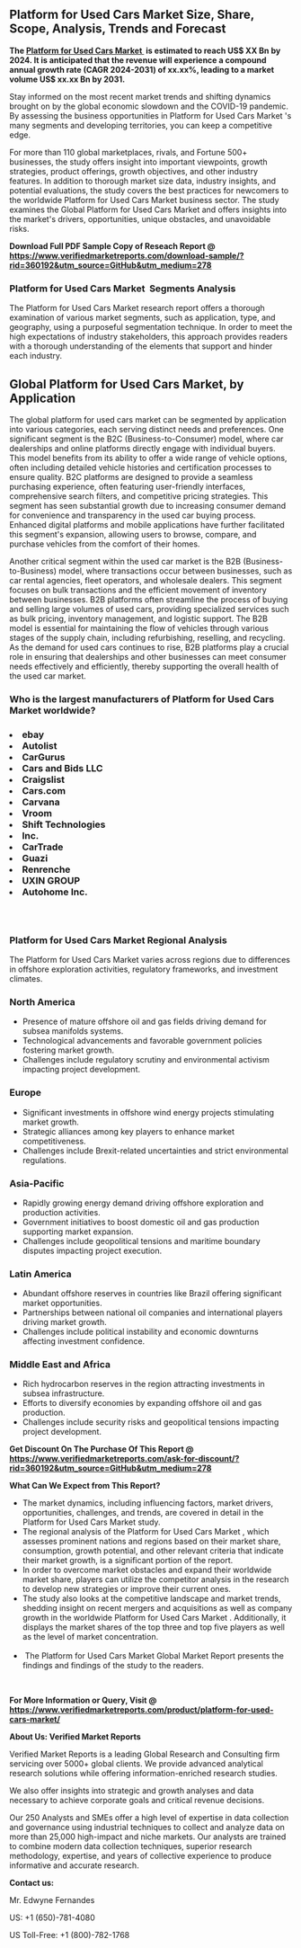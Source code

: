 <h2><strong>Platform for Used Cars Market Size, Share, Scope, Analysis, Trends and Forecast</strong></h2><p><strong>The&nbsp;<a href="https://www.verifiedmarketreports.com/download-sample/?rid=360192&utm_source=GitHub&utm_medium=278" target="_blank">Platform for Used Cars Market </a>&nbsp;is estimated to reach US$ XX Bn by 2024. It is anticipated that the revenue will experience a compound annual growth rate (CAGR 2024-2031) of xx.xx%, leading to a market volume US$ xx.xx Bn by 2031.</strong></p><p>Stay informed on the most recent market trends and shifting dynamics brought on by the global economic slowdown and the COVID-19 pandemic. By assessing the business opportunities in Platform for Used Cars Market 's many segments and developing territories, you can keep a competitive edge.</p><p>For more than 110 global marketplaces, rivals, and Fortune 500+ businesses, the study offers insight into important viewpoints, growth strategies, product offerings, growth objectives, and other industry features. In addition to thorough market size data, industry insights, and potential evaluations, the study covers the best practices for newcomers to the worldwide Platform for Used Cars Market business sector. The study examines the Global Platform for Used Cars Market and offers insights into the market's drivers, opportunities, unique obstacles, and unavoidable risks.</p><p id="" class=""><strong>Download Full PDF Sample Copy of Reseach Report @ <a href="https://www.verifiedmarketreports.com/download-sample/?rid=360192&utm_source=GitHub&utm_medium=278" target="_blank">https://www.verifiedmarketreports.com/download-sample/?rid=360192&utm_source=GitHub&utm_medium=278</a></strong></p><h3>Platform for Used Cars Market &nbsp;Segments Analysis</h3><p>The Platform for Used Cars Market research report offers a thorough examination of various market segments, such as application, type, and geography, using a purposeful segmentation technique. In order to meet the high expectations of industry stakeholders, this approach provides readers with a thorough understanding of the elements that support and hinder each industry.<br /> <h2>Global Platform for Used Cars Market, by Application</h2><p>The global platform for used cars market can be segmented by application into various categories, each serving distinct needs and preferences. One significant segment is the B2C (Business-to-Consumer) model, where car dealerships and online platforms directly engage with individual buyers. This model benefits from its ability to offer a wide range of vehicle options, often including detailed vehicle histories and certification processes to ensure quality. B2C platforms are designed to provide a seamless purchasing experience, often featuring user-friendly interfaces, comprehensive search filters, and competitive pricing strategies. This segment has seen substantial growth due to increasing consumer demand for convenience and transparency in the used car buying process. Enhanced digital platforms and mobile applications have further facilitated this segment's expansion, allowing users to browse, compare, and purchase vehicles from the comfort of their homes.</p><p>Another critical segment within the used car market is the B2B (Business-to-Business) model, where transactions occur between businesses, such as car rental agencies, fleet operators, and wholesale dealers. This segment focuses on bulk transactions and the efficient movement of inventory between businesses. B2B platforms often streamline the process of buying and selling large volumes of used cars, providing specialized services such as bulk pricing, inventory management, and logistic support. The B2B model is essential for maintaining the flow of vehicles through various stages of the supply chain, including refurbishing, reselling, and recycling. As the demand for used cars continues to rise, B2B platforms play a crucial role in ensuring that dealerships and other businesses can meet consumer needs effectively and efficiently, thereby supporting the overall health of the used car market.</p></p><h3 id="" class="">Who is the largest manufacturers of&nbsp;Platform for Used Cars Market worldwide?</h3><h3 class=""></Li><Li>ebay</Li><Li> Autolist</Li><Li> CarGurus</Li><Li> Cars and Bids LLC</Li><Li> Craigslist</Li><Li> Cars.com</Li><Li> Carvana</Li><Li> Vroom</Li><Li> Shift Technologies</Li><Li> Inc.</Li><Li> CarTrade</Li><Li> Guazi</Li><Li> Renrenche</Li><Li> UXIN GROUP</Li><Li> Autohome Inc.</h3><h3 id="" class="">&nbsp;</h3><h3 id="" class="">Platform for Used Cars Market Regional Analysis</h3><p id="" class="">The Platform for Used Cars Market varies across regions due to differences in offshore exploration activities, regulatory frameworks, and investment climates.</p><h3 id="" class="">North America</h3><ul><li>Presence of mature offshore oil and gas fields driving demand for subsea manifolds systems.</li><li>Technological advancements and favorable government policies fostering market growth.</li><li>Challenges include regulatory scrutiny and environmental activism impacting project development.</li></ul><h3 id="" class="">Europe</h3><ul><li>Significant investments in offshore wind energy projects stimulating market growth.</li><li>Strategic alliances among key players to enhance market competitiveness.</li><li>Challenges include Brexit-related uncertainties and strict environmental regulations.</li></ul><h3 id="" class="">Asia-Pacific</h3><ul><li>Rapidly growing energy demand driving offshore exploration and production activities.</li><li>Government initiatives to boost domestic oil and gas production supporting market expansion.</li><li>Challenges include geopolitical tensions and maritime boundary disputes impacting project execution.</li></ul><h3 id="" class="">Latin America</h3><ul><li>Abundant offshore reserves in countries like Brazil offering significant market opportunities.</li><li>Partnerships between national oil companies and international players driving market growth.</li><li>Challenges include political instability and economic downturns affecting investment confidence.</li></ul><h3 id="" class="">Middle East and Africa</h3><ul><li>Rich hydrocarbon reserves in the region attracting investments in subsea infrastructure.</li><li>Efforts to diversify economies by expanding offshore oil and gas production.</li><li>Challenges include security risks and geopolitical tensions impacting project development.</li></ul><p id="" class=""><strong>Get Discount On The Purchase Of This Report @ <a href="https://www.verifiedmarketreports.com/ask-for-discount/?rid=360192&utm_source=GitHub&utm_medium=278" target="_blank">https://www.verifiedmarketreports.com/ask-for-discount/?rid=360192&utm_source=GitHub&utm_medium=278</a></strong></p><p><strong>What Can We Expect from This Report?</strong></p><ul><li>The market dynamics, including influencing factors, market drivers, opportunities, challenges, and trends, are covered in detail in the Platform for Used Cars Market study.<br /> </li><li>The regional analysis of the Platform for Used Cars Market , which assesses prominent nations and regions based on their market share, consumption, growth potential, and other relevant criteria that indicate their market growth, is a significant portion of the report.<br /> </li><li>In order to overcome market obstacles and expand their worldwide market share, players can utilize the competitor analysis in the research to develop new strategies or improve their current ones.<br /> </li><li>The study also looks at the competitive landscape and market trends, shedding insight on recent mergers and acquisitions as well as company growth in the worldwide Platform for Used Cars Market . Additionally, it displays the market shares of the top three and top five players as well as the level of market concentration.<br /><br /></li><li>&nbsp;The Platform for Used Cars Market Global Market Report presents the findings and findings of the study to the readers.</li></ul><p id="" class="">&nbsp;</p><p id="" class=""><strong>For More Information or Query, Visit @ <a href="https://www.verifiedmarketreports.com/product/platform-for-used-cars-market/" target="_blank">https://www.verifiedmarketreports.com/product/platform-for-used-cars-market/</a></strong></p><p id="" class=""><strong>About Us: Verified Market Reports</strong></p><p id="" class="">Verified Market Reports is a leading Global Research and Consulting firm servicing over 5000+ global clients. We provide advanced analytical research solutions while offering information-enriched research studies.</p><p id="" class="">We also offer insights into strategic and growth analyses and data necessary to achieve corporate goals and critical revenue decisions.</p><p id="" class="">Our 250 Analysts and SMEs offer a high level of expertise in data collection and governance using industrial techniques to collect and analyze data on more than 25,000 high-impact and niche markets. Our analysts are trained to combine modern data collection techniques, superior research methodology, expertise, and years of collective experience to produce informative and accurate research.</p><p id="" class=""><strong>Contact us:</strong></p><p id="" class="">Mr. Edwyne Fernandes</p><p id="" class="">US: +1 (650)-781-4080</p><p id="" class="">US Toll-Free: +1 (800)-782-1768</p>
